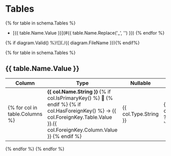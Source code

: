 # Tables

{% for table in schema.Tables %}
- [{{ table.Name.Value }}](#{{ table.Name.Replace('_', '') }})
{% endfor %}

{% if diagram.Valid() %}![](./{{ diagram.FileName }}){% endif%}

{% for table in schema.Tables %}
## {{ table.Name.Value }}

| Column                         | Type                                                                                                                                                                                | Nullable              | Unique | Comment                       |
|--------------------------------|-------------------------------------------------------------------------------------------------------------------------------------------------------------------------------------|-----------------------|---------------------------------------|---------------------------------------|
 {% for col in table.Columns %} | **{{ col.Name.String }}** {% if col.IsPrimaryKey() %} 🔑 {% endif %} {% if col.HasForeignKey() %} → {{ col.ForeignKey.Table.Value }}.{{ col.ForeignKey.Column.Value }} {% endif %} | {{ col.Type.String }} | {{ col.Nullable ? 'true' : 'false' }} | {{ col.IsUniqueKey() ? 'true' : 'false' }} | {{ col.Comment.Value }}  |
{% endfor %}
{% endfor %}
